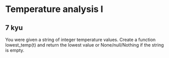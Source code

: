 # Temperature analysis I
## 7 kyu

You were given a string of integer temperature values. Create a function lowest_temp(t) and return the lowest value or None/null/Nothing if the string is empty.